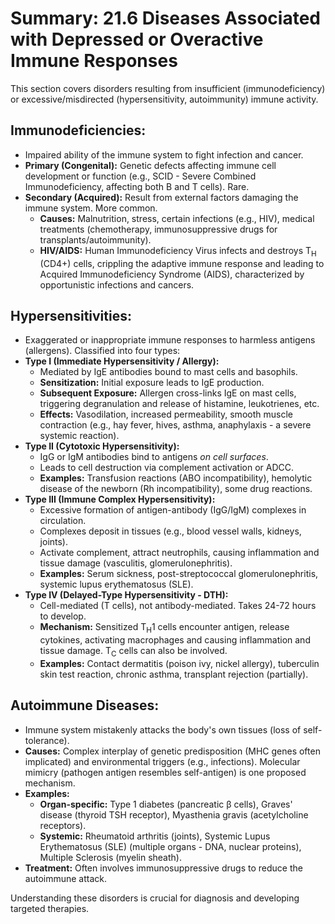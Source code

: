 # Summary: 21.6 Diseases Associated with Depressed or Overactive Immune Responses

This section covers disorders resulting from insufficient (immunodeficiency) or excessive/misdirected (hypersensitivity, autoimmunity) immune activity.

## Immunodeficiencies:

*   Impaired ability of the immune system to fight infection and cancer.
*   **Primary (Congenital):** Genetic defects affecting immune cell development or function (e.g., SCID - Severe Combined Immunodeficiency, affecting both B and T cells). Rare.
*   **Secondary (Acquired):** Result from external factors damaging the immune system. More common.
    *   **Causes:** Malnutrition, stress, certain infections (e.g., HIV), medical treatments (chemotherapy, immunosuppressive drugs for transplants/autoimmunity).
    *   **HIV/AIDS:** Human Immunodeficiency Virus infects and destroys T<sub>H</sub> (CD4+) cells, crippling the adaptive immune response and leading to Acquired Immunodeficiency Syndrome (AIDS), characterized by opportunistic infections and cancers.

## Hypersensitivities:

*   Exaggerated or inappropriate immune responses to harmless antigens (allergens). Classified into four types:
*   **Type I (Immediate Hypersensitivity / Allergy):**
    *   Mediated by IgE antibodies bound to mast cells and basophils.
    *   **Sensitization:** Initial exposure leads to IgE production.
    *   **Subsequent Exposure:** Allergen cross-links IgE on mast cells, triggering degranulation and release of histamine, leukotrienes, etc.
    *   **Effects:** Vasodilation, increased permeability, smooth muscle contraction (e.g., hay fever, hives, asthma, anaphylaxis - a severe systemic reaction).
*   **Type II (Cytotoxic Hypersensitivity):**
    *   IgG or IgM antibodies bind to antigens *on cell surfaces*.
    *   Leads to cell destruction via complement activation or ADCC.
    *   **Examples:** Transfusion reactions (ABO incompatibility), hemolytic disease of the newborn (Rh incompatibility), some drug reactions.
*   **Type III (Immune Complex Hypersensitivity):**
    *   Excessive formation of antigen-antibody (IgG/IgM) complexes in circulation.
    *   Complexes deposit in tissues (e.g., blood vessel walls, kidneys, joints).
    *   Activate complement, attract neutrophils, causing inflammation and tissue damage (vasculitis, glomerulonephritis).
    *   **Examples:** Serum sickness, post-streptococcal glomerulonephritis, systemic lupus erythematosus (SLE).
*   **Type IV (Delayed-Type Hypersensitivity - DTH):**
    *   Cell-mediated (T cells), not antibody-mediated. Takes 24-72 hours to develop.
    *   **Mechanism:** Sensitized T<sub>H</sub>1 cells encounter antigen, release cytokines, activating macrophages and causing inflammation and tissue damage. T<sub>C</sub> cells can also be involved.
    *   **Examples:** Contact dermatitis (poison ivy, nickel allergy), tuberculin skin test reaction, chronic asthma, transplant rejection (partially).

## Autoimmune Diseases:

*   Immune system mistakenly attacks the body's own tissues (loss of self-tolerance).
*   **Causes:** Complex interplay of genetic predisposition (MHC genes often implicated) and environmental triggers (e.g., infections). Molecular mimicry (pathogen antigen resembles self-antigen) is one proposed mechanism.
*   **Examples:**
    *   **Organ-specific:** Type 1 diabetes (pancreatic β cells), Graves' disease (thyroid TSH receptor), Myasthenia gravis (acetylcholine receptors).
    *   **Systemic:** Rheumatoid arthritis (joints), Systemic Lupus Erythematosus (SLE) (multiple organs - DNA, nuclear proteins), Multiple Sclerosis (myelin sheath).
*   **Treatment:** Often involves immunosuppressive drugs to reduce the autoimmune attack.

Understanding these disorders is crucial for diagnosis and developing targeted therapies.
